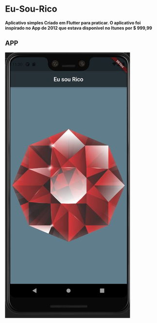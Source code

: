 # Eu-Sou-Rico
#### Aplicativo simples Criado em Flutter para praticar. O aplicativo foi inspirado no App de 2012 que estava disponivel no Itunes por $ 999,99

## APP

![Eu sou Rico](https://github.com/natanOds/Eu-Sou-Rico/blob/main/App_EuSouRico.JPG)
